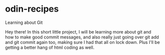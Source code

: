 # odin-recipes
Learning about Git

Hey there! In this short little project, I will be learning more about git and how to make good commit messages, and also really just going over git add and git commit again too, making sure I had that all on lock down. Plus I'll be getting a better hang of html coding as well. 